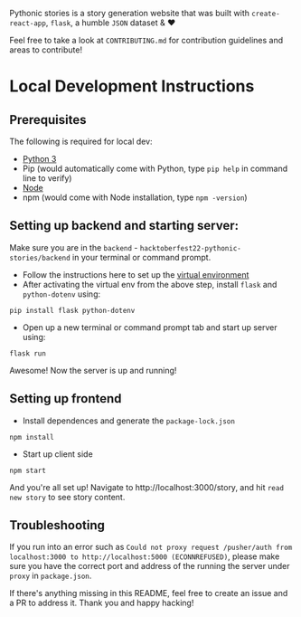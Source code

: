 Pythonic stories is a story generation website that was built with `create-react-app`, `flask`, a humble `JSON` dataset & ❤️

Feel free to take a look at `CONTRIBUTING.md` for contribution guidelines and areas to contribute!

# Local Development Instructions

## Prerequisites

The following is required for local dev:

- [Python 3](https://www.python.org/downloads/)
- Pip (would automatically come with Python, type `pip help` in command line to verify)
- [Node](https://nodejs.org/en/)
- npm (would come with Node installation, type `npm -version`)

## Setting up backend and starting server:

Make sure you are in the `backend` - `hacktoberfest22-pythonic-stories/backend` in your terminal or command prompt.

- Follow the instructions here to set up the [virtual environment](https://docs.python.org/3/tutorial/venv.html)
- After activating the virtual env from the above step, install `flask` and `python-dotenv` using:

```
pip install flask python-dotenv
```

- Open up a new terminal or command prompt tab and start up server using:

```
flask run
```

Awesome! Now the server is up and running!

## Setting up frontend

- Install dependences and generate the `package-lock.json`

```
npm install
```

- Start up client side

```
npm start
```

And you're all set up! Navigate to http://localhost:3000/story, and hit `read new story` to see story content.

## Troubleshooting

If you run into an error such as `Could not proxy request /pusher/auth from localhost:3000 to http://localhost:5000 (ECONNREFUSED)`, please make sure you have the correct port and address of the running the server under `proxy` in `package.json`.

If there's anything missing in this README, feel free to create an issue and a PR to address it. Thank you and happy hacking!
